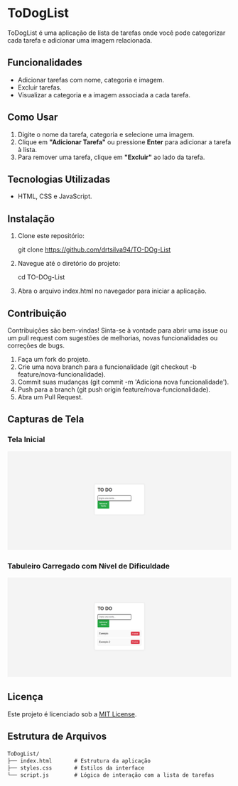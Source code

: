 # ToDogList

ToDogList é uma aplicação de lista de tarefas onde você pode categorizar cada tarefa e adicionar uma imagem relacionada.

## Funcionalidades

- Adicionar tarefas com nome, categoria e imagem.
- Excluir tarefas.
- Visualizar a categoria e a imagem associada a cada tarefa.

## Como Usar

1. Digite o nome da tarefa, categoria e selecione uma imagem.
2. Clique em **"Adicionar Tarefa"** ou pressione **Enter** para adicionar a tarefa à lista.
3. Para remover uma tarefa, clique em **"Excluir"** ao lado da tarefa.

## Tecnologias Utilizadas

- HTML, CSS e JavaScript.

## Instalação

1. Clone este repositório:

   git clone https://github.com/drtsilva94/TO-DOg-List

2. Navegue até o diretório do projeto:

   cd TO-DOg-List

3. Abra o arquivo index.html no navegador para iniciar a aplicação.

## Contribuição

Contribuições são bem-vindas! Sinta-se à vontade para abrir uma issue ou um pull request com sugestões de melhorias, novas funcionalidades ou correções de bugs.

1. Faça um fork do projeto.
2. Crie uma nova branch para a funcionalidade (git checkout -b feature/nova-funcionalidade).
3. Commit suas mudanças (git commit -m 'Adiciona nova funcionalidade').
4. Push para a branch (git push origin feature/nova-funcionalidade).
5. Abra um Pull Request.

## Capturas de Tela

### Tela Inicial
![Tela Inicial](images/todoglist1.png)

### Tabuleiro Carregado com Nível de Dificuldade
![Tarefas adicionadas](images/todoglist2.png)


## Licença

Este projeto é licenciado sob a [MIT License](LICENSE).

## Estrutura de Arquivos

```plaintext
ToDogList/
├── index.html       # Estrutura da aplicação
├── styles.css       # Estilos da interface
└── script.js        # Lógica de interação com a lista de tarefas
